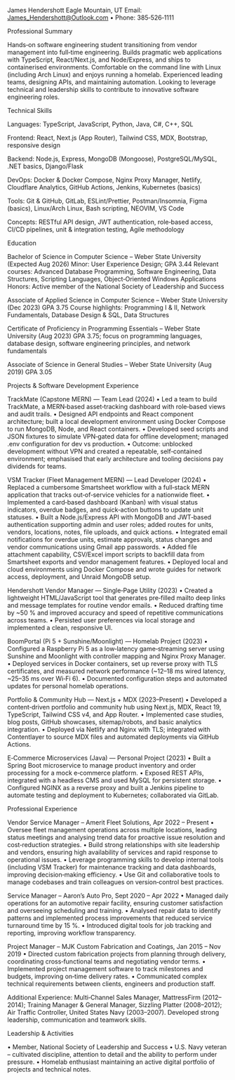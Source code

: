 James Hendershott
Eagle Mountain, UT
Email: James_Hendershott@Outlook.com
  •  Phone: 385‑526‑1111

Professional Summary

Hands‑on software engineering student transitioning from vendor management into full‑time engineering. Builds pragmatic web applications with TypeScript, React/Next.js, and Node/Express, and ships to containerised environments. Comfortable on the command line with Linux (including Arch Linux) and enjoys running a homelab. Experienced leading teams, designing APIs, and maintaining automation. Looking to leverage technical and leadership skills to contribute to innovative software engineering roles.

Technical Skills

Languages: TypeScript, JavaScript, Python, Java, C#, C++, SQL

Frontend: React, Next.js (App Router), Tailwind CSS, MDX, Bootstrap, responsive design

Backend: Node.js, Express, MongoDB (Mongoose), PostgreSQL/MySQL, .NET basics, Django/Flask

DevOps: Docker & Docker Compose, Nginx Proxy Manager, Netlify, Cloudflare Analytics, GitHub Actions, Jenkins, Kubernetes (basics)

Tools: Git & GitHub, GitLab, ESLint/Prettier, Postman/Insomnia, Figma (basics), Linux/Arch Linux, Bash scripting, NEOVIM, VS Code

Concepts: RESTful API design, JWT authentication, role‑based access, CI/CD pipelines, unit & integration testing, Agile methodology

Education

Bachelor of Science in Computer Science – Weber State University (Expected Aug 2026)
Minor: User Experience Design; GPA 3.44
Relevant courses: Advanced Database Programming, Software Engineering, Data Structures, Scripting Languages, Object‑Oriented Windows Applications
Honors: Active member of the National Society of Leadership and Success

Associate of Applied Science in Computer Science – Weber State University (Dec 2023)
GPA 3.75
Course highlights: Programming I & II, Network Fundamentals, Database Design & SQL, Data Structures

Certificate of Proficiency in Programming Essentials – Weber State University (Aug 2023)
GPA 3.75; focus on programming languages, database design, software engineering principles, and network fundamentals

Associate of Science in General Studies – Weber State University (Aug 2019)
GPA 3.05

Projects & Software Development Experience

TrackMate (Capstone MERN) — Team Lead (2024)
• Led a team to build TrackMate, a MERN‑based asset‑tracking dashboard with role‑based views and audit trails.
• Designed API endpoints and React component architecture; built a local development environment using Docker Compose to run MongoDB, Node, and React containers.
• Developed seed scripts and JSON fixtures to simulate VPN‑gated data for offline development; managed .env configuration for dev vs production.
• Outcome: unblocked development without VPN and created a repeatable, self‑contained environment; emphasised that early architecture and tooling decisions pay dividends for teams.

VSM Tracker (Fleet Management MERN) — Lead Developer (2024)
• Replaced a cumbersome Smartsheet workflow with a full‑stack MERN application that tracks out‑of‑service vehicles for a nationwide fleet.
• Implemented a card‑based dashboard (Kanban) with visual status indicators, overdue badges, and quick‑action buttons to update unit statuses.
• Built a Node.js/Express API with MongoDB and JWT‑based authentication supporting admin and user roles; added routes for units, vendors, locations, notes, file uploads, and quick actions.
• Integrated email notifications for overdue units, estimate approvals, status changes and vendor communications using Gmail app passwords.
• Added file attachment capability, CSV/Excel import scripts to backfill data from Smartsheet exports and vendor management features.
• Deployed local and cloud environments using Docker Compose and wrote guides for network access, deployment, and Unraid MongoDB setup.

Hendershott Vendor Manager — Single‑Page Utility (2023)
• Created a lightweight HTML/JavaScript tool that generates pre‑filled mailto deep links and message templates for routine vendor emails.
• Reduced drafting time by ~50 % and improved accuracy and speed of repetitive communications across teams.
• Persisted user preferences via local storage and implemented a clean, responsive UI.

BoomPortal (Pi 5 + Sunshine/Moonlight) — Homelab Project (2023)
• Configured a Raspberry Pi 5 as a low‑latency game‑streaming server using Sunshine and Moonlight with controller mapping and Nginx Proxy Manager.
• Deployed services in Docker containers, set up reverse proxy with TLS certificates, and measured network performance (~12–18 ms wired latency, ~25–35 ms over Wi‑Fi 6).
• Documented configuration steps and automated updates for personal homelab operations.

Portfolio & Community Hub — Next.js + MDX (2023–Present)
• Developed a content‑driven portfolio and community hub using Next.js, MDX, React 19, TypeScript, Tailwind CSS v4, and App Router.
• Implemented case studies, blog posts, GitHub showcases, sitemap/robots, and basic analytics integration.
• Deployed via Netlify and Nginx with TLS; integrated with Contentlayer to source MDX files and automated deployments via GitHub Actions.

E‑Commerce Microservices (Java) — Personal Project (2023)
• Built a Spring Boot microservice to manage product inventory and order processing for a mock e‑commerce platform.
• Exposed REST APIs, integrated with a headless CMS and used MySQL for persistent storage.
• Configured NGINX as a reverse proxy and built a Jenkins pipeline to automate testing and deployment to Kubernetes; collaborated via GitLab.

Professional Experience

Vendor Service Manager – Amerit Fleet Solutions, Apr 2022 – Present
• Oversee fleet management operations across multiple locations, leading status meetings and analysing trend data for proactive issue resolution and cost‑reduction strategies.
• Build strong relationships with site leadership and vendors, ensuring high availability of services and rapid response to operational issues.
• Leverage programming skills to develop internal tools (including VSM Tracker) for maintenance tracking and data dashboards, improving decision‑making efficiency.
• Use Git and collaborative tools to manage codebases and train colleagues on version‑control best practices.

Service Manager – Aaron’s Auto Pro, Sept 2020 – Apr 2022
• Managed daily operations for an automotive repair facility, ensuring customer satisfaction and overseeing scheduling and training.
• Analysed repair data to identify patterns and implemented process improvements that reduced service turnaround time by 15 %.
• Introduced digital tools for job tracking and reporting, improving workflow transparency.

Project Manager – MJK Custom Fabrication and Coatings, Jan 2015 – Nov 2019
• Directed custom fabrication projects from planning through delivery, coordinating cross‑functional teams and negotiating vendor terms.
• Implemented project management software to track milestones and budgets, improving on‑time delivery rates.
• Communicated complex technical requirements between clients, engineers and production staff.

Additional Experience: Multi‑Channel Sales Manager, MattressFirm (2012–2014); Training Manager & General Manager, Sizzling Platter (2008–2012); Air Traffic Controller, United States Navy (2003–2007). Developed strong leadership, communication and teamwork skills.

Leadership & Activities

• Member, National Society of Leadership and Success
• U.S. Navy veteran – cultivated discipline, attention to detail and the ability to perform under pressure.
• Homelab enthusiast maintaining an active digital portfolio of projects and technical notes.